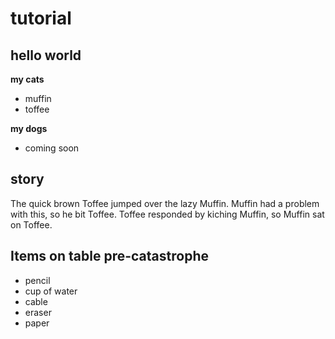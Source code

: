 # tutorial

## hello world
**my cats**
* muffin
* toffee

**my dogs**
* coming soon

## story
The quick brown Toffee jumped over the lazy Muffin. Muffin had a problem with this, so he bit Toffee. Toffee responded by kiching Muffin,
so Muffin sat on Toffee.

## Items on table pre-**cat**astrophe
* pencil
* cup of water
* cable
* eraser
* paper

